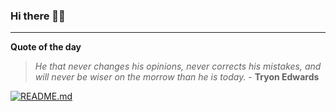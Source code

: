 ### Hi there 👋🏻


---

**Quote of the day**

> *He that never changes his opinions, never corrects his mistakes, and will never be wiser on the morrow than he is today.* - **Tryon Edwards** 

[![README.md](https://github.com/marcolovazzano/marcolovazzano/actions/workflows/readme.yml/badge.svg?branch=main)](https://github.com/marcolovazzano/marcolovazzano/actions/workflows/readme.yml)
